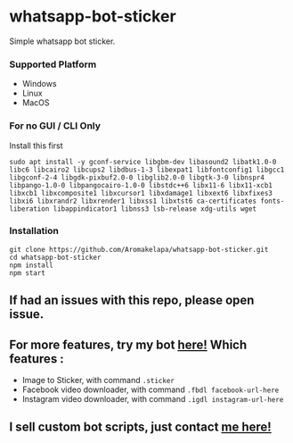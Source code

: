 # whatsapp-bot-sticker
Simple whatsapp bot sticker.

### Supported Platform
- Windows
- Linux
- MacOS


### For no GUI / CLI Only
Install this first
```
sudo apt install -y gconf-service libgbm-dev libasound2 libatk1.0-0 libc6 libcairo2 libcups2 libdbus-1-3 libexpat1 libfontconfig1 libgcc1 libgconf-2-4 libgdk-pixbuf2.0-0 libglib2.0-0 libgtk-3-0 libnspr4 libpango-1.0-0 libpangocairo-1.0-0 libstdc++6 libx11-6 libx11-xcb1 libxcb1 libxcomposite1 libxcursor1 libxdamage1 libxext6 libxfixes3 libxi6 libxrandr2 libxrender1 libxss1 libxtst6 ca-certificates fonts-liberation libappindicator1 libnss3 lsb-release xdg-utils wget
```

### Installation

```
git clone https://github.com/Aromakelapa/whatsapp-bot-sticker.git
cd whatsapp-bot-sticker
npm install
npm start
```

## If had an issues with this repo, please open issue.

## For more features, try my bot [here!](https://wa.me/6285942361411) Which features :
- Image to Sticker, with command `.sticker`
- Facebook video downloader, with command `.fbdl facebook-url-here`
- Instagram video downloader, with command `.igdl instagram-url-here`

## I sell custom bot scripts, just contact [me here!](https://wa.me/6283809574979)
